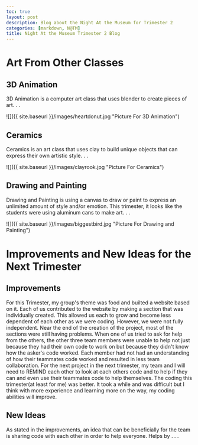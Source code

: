 ```yaml
---
toc: true
layout: post
description: Blog about the Night At the Museum for Trimester 2
categories: [markdown, N@TM]
title: Night At the Museum Trimester 2 Blog
---
```


# Art From Other Classes

## 3D Animation
3D Animation is a computer art class that uses blender to create pieces of art. . .

![]({{ site.baseurl }}/images/heartdonut.jpg "Picture For 3D Animation")

## Ceramics
Ceramics is an art class that uses clay to build unique objects that can express their own artistic style. . .

![]({{ site.baseurl }}/images/clayrook.jpg "Picture For Ceramics")

## Drawing and Painting
Drawing and Painting is using a canvas to draw or paint to express an unlimited amount of style and/or emotion. This trimester, it looks like the students were using aluminum cans to make art. . .

![]({{ site.baseurl }}/images/biggestbird.jpg "Picture For Drawing and Painting")

# Improvements and New Ideas for the Next Trimester

## Improvements
For this Trimester, my group's theme was food and builted a website based on it. Each of us contributed to the website by making a section that was individually created. This allowed us each to grow and become less dependent of each other as we were coding. However, we were not fully independent. Near the end of the creation of the project, most of the sections were still having problems. When one of us tried to ask for help from the others, the other three team members were unable to help not just because they had their own code to work on but because they didn't know how the asker's code worked. Each member had not had an understanding of how their teammates code worked and resulted in less team collaboration. For the next project in the next trimester, my team and I will need to REMIND each other to look at each others code and to help if they can and even use their teammates code to help themselves. The coding this trimester(at least for me) was better. It took a while and was difficult but I think with more experience and learning more on the way, my coding abilities will improve.

## New Ideas
As stated in the improvements, an idea that can be beneficially for the team is sharing code with each other in order to help everyone. Helps by . . . 